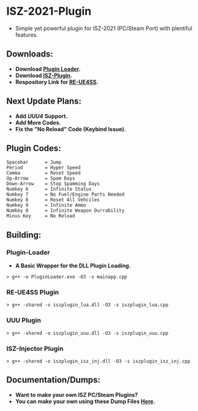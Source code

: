 # ISZ-2021-Plugin
- Simple yet powerful plugin for ISZ-2021 (PC/Steam Port) with plentiful features.

## Downloads:
- **Download [Plugin Loader](https://github.com/Cracko298/ISZ-2021-Plugin/releases/download/v1/PluginLoader.exe).**
- **Download [ISZ-Plugin](https://github.com/Cracko298/ISZ-2021-Plugin/releases/download/v1/iszplugin.dll).**
- **Respository Link for [RE-UE4SS](https://github.com/UE4SS-RE/RE-UE4SS).**

## Next Update Plans:
- **Add** ***UUU4*** **Support.**
- **Add More Codes.**
- **Fix the "No Reload" Code (Keybind Issue).**

## Plugin Codes:
```
Spacebar      = Jump
Period        = Hyper Speed
Comma         = Reset Speed
Up-Arrow      = Spam Days
Down-Arrow    = Stop Spamming Days
Numkey 6      = Infinite Status
Numkey 7      = No Fuel/Engine Parts Needed
Numkey 8      = Reset All Vehciles
Numkey 9      = Infinite Ammo
Numkey 0      = Infinite Weapon Durrability
Minus Key     = No Reload
```

## Building:

### Plugin-Loader
- **A Basic Wrapper for the DLL Plugin Loading.**
```
> g++ -o PluginLoader.exe -O3 -s mainapp.cpp
```
### RE-UE4SS Plugin
```
> g++ -shared -o iszplugin_lua.dll -O3 -s iszplugin_lua.cpp
```
### UUU Plugin
```
> g++ -shared -o iszplugin_uuu.dll -O3 -s iszplugin_uuu.cpp
```
### ISZ-Injector Plugin
```
> g++ -shared -o iszplugin_isz_inj.dll -O3 -s iszplugin_isz_inj.cpp
```

## Documentation/Dumps:
- **Want to make your own ISZ PC/Steam Plugins?**
- **You can make your own using these Dump Files [Here](https://github.com/Cracko298/ISZ-Cheat-Sheet).**
